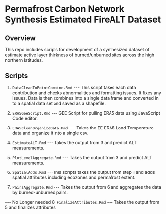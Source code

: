 # Permafrost Carbon Network Synthesis Estimated FireALT Dataset


## Overview

This repo includes scripts for development of a synthesized dataset of estimate active layer thickness of burned/unburned sites across the high northern latitudes. 

## Scripts

1. `DataCleanToPointCombine.Rmd` --- This script takes each data contribution and checks abnormalities and formatting issues. It fixes any issues. Data is then combines into a single data frame and converted in to a spatial data set and saved as a shapefile. 
2. `ERA5GeeScript.Rmd` --- GEE Script for pulling ERA5 data using JavaScript Code editor.
3. `ERA5CleanOrganizeData.Rmd` --- Takes the EE ERA5 Land Temperature data and organize it into a single csv.
4. `EstimateALT.Rmd` --- Takes the output from 3 and predict ALT measurements.
5. `PlotLevelAggregate.Rmd` --- Takes the output from 3 and predict ALT measurements.
6. `SpatialAdds.Rmd` ---This scripts takes the output from step 1 and adds spatial attributes including ecozones and permafrost extent.

7. `PairsAggregate.Rmd` --- Takes the output from 6 and aggregates the data by burned-unburned pairs.

--- No Longer needed
8. `FinalizeAttributes.Rmd` --- Takes the output from 5 and finalizes attributes.


